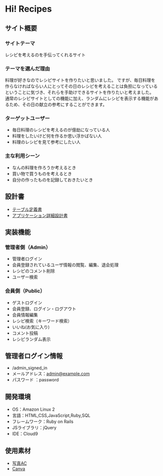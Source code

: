 # Hi! Recipes
## サイト概要
### サイトテーマ
レシピを考えるのを手伝ってくれるサイト
​
### テーマを選んだ理由
料理が好きなのでレシピサイトを作りたいと思いました。
ですが、毎日料理を作らなければならい人にとってその日のレシピを考えることは負担になっているということに気づき、それらを手助けできるサイトを作りたいと考えました。
通常のレシピサイトとしての機能に加え、ランダムにレシピを表示する機能があるため、その日の献立の参考にすることができます。

### ターゲットユーザー
- 毎日料理のレシピを考えるのが億劫になっている人
- 料理をしたいけど何を作るか思い浮かばない人
- 料理のレシピを見て参考にしたい人

### 主な利用シーン
- なんの料理を作ろうか考えるとき
- 買い物で買うものを考えるとき
- 自分の作ったものを記録しておきたいとき

## 設計書
- [テーブル定義書](https://docs.google.com/spreadsheets/d/1XEzuFYDNyRjhDYlss77wYImhL30wf2JDhgxISuxAygA/edit#gid=1575826260)
- [アプリケーション詳細設計書](https://docs.google.com/spreadsheets/d/1ky30CmTZyk1V2wyETU-rsm9PrZeedAGXhrV5JqxBjFc/edit#gid=1847888043)

## 実装機能
### 管理者側（Admin）
- 管理者ログイン
- 会員登録されているユーザ情報の閲覧、編集、退会処理
- レシピのコメント削除
- ユーザー検索

### 会員側（Public）
- ゲストログイン
- 会員登録、ログイン・ログアウト
- 会員情報編集
- レシピ検索（キーワード検索）
- いいね(お気に入り)
- コメント投稿
- レシピランダム表示

## 管理者ログイン情報
- /admin_signed_in
- メールアドレス：admin@example.com
- パスワード    ：password

## 開発環境
- OS：Amazon Linux 2
- 言語：HTML,CSS,JavaScript,Ruby,SQL
- フレームワーク：Ruby on Rails
- JSライブラリ：jQuery
- IDE：Cloud9

## 使用素材
- [写真AC](https://www.photo-ac.com/)
- [Canva](https://www.canva.com/)